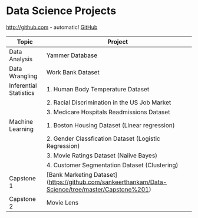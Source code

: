 # Data Science Projects 

http://github.com - automatic!
[GitHub](http://github.com)

|Topic|Project
| --- | --- 
| Data Analysis | Yammer Database
| Data Wrangling | Work Bank Dataset 
| Inferential Statistics | 1. Human Body Temperature Dataset 
| | 2. Racial Discrimination in the US Job Market 
| | 3. Medicare Hospitals Readmissions Dataset 
| Machine Learning | 1. Boston Housing Dataset (Linear regression) 
| | 2. Gender Classfication Dataset (Logistic Regression) 
| | 3. Movie Ratings Dataset (Naiive Bayes) 
| | 4. Customer Segmentation Dataset (Clustering) 
| Capstone 1 | [Bank Marketing Dataset] (https://github.com/sankeerthankam/Data-Science/tree/master/Capstone%201) 
| Capstone 2 | Movie Lens 
